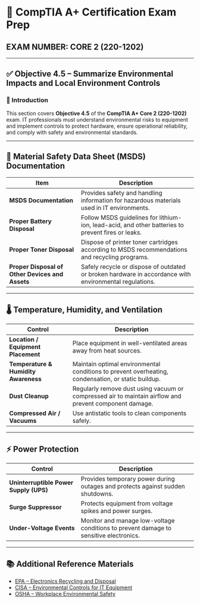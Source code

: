 # 🧠 CompTIA A+ Certification Exam Prep  
## EXAM NUMBER: CORE 2 (220-1202)

---

## ✅ Objective 4.5 – Summarize Environmental Impacts and Local Environment Controls

### 🎯 Introduction

This section covers **Objective 4.5** of the **CompTIA A+ Core 2 (220-1202)** exam. IT professionals must understand environmental risks to equipment and implement controls to protect hardware, ensure operational reliability, and comply with safety and environmental standards.

---

## 📄 Material Safety Data Sheet (MSDS) Documentation

| Item | Description |
|------|-------------|
| **MSDS Documentation** | Provides safety and handling information for hazardous materials used in IT environments. |
| **Proper Battery Disposal** | Follow MSDS guidelines for lithium-ion, lead-acid, and other batteries to prevent fires or leaks. |
| **Proper Toner Disposal** | Dispose of printer toner cartridges according to MSDS recommendations and recycling programs. |
| **Proper Disposal of Other Devices and Assets** | Safely recycle or dispose of outdated or broken hardware in accordance with environmental regulations. |

---

## 🌡 Temperature, Humidity, and Ventilation

| Control | Description |
|---------|-------------|
| **Location / Equipment Placement** | Place equipment in well-ventilated areas away from heat sources. |
| **Temperature & Humidity Awareness** | Maintain optimal environmental conditions to prevent overheating, condensation, or static buildup. |
| **Dust Cleanup** | Regularly remove dust using vacuum or compressed air to maintain airflow and prevent component damage. |
| **Compressed Air / Vacuums** | Use antistatic tools to clean components safely. |

---

## ⚡ Power Protection

| Control | Description |
|---------|-------------|
| **Uninterruptible Power Supply (UPS)** | Provides temporary power during outages and protects against sudden shutdowns. |
| **Surge Suppressor** | Protects equipment from voltage spikes and power surges. |
| **Under-Voltage Events** | Monitor and manage low-voltage conditions to prevent damage to sensitive electronics. |

---

## 📚 Additional Reference Materials

- [EPA – Electronics Recycling and Disposal](https://www.epa.gov/recycle/electronics-donation-and-recycling)  
- [CISA – Environmental Controls for IT Equipment](https://www.cisa.gov/resources-tools/resources/environmental-controls)  
- [OSHA – Workplace Environmental Safety](https://www.osha.gov/workplace-environment)  
